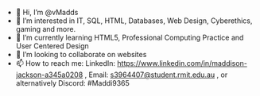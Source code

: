 - 👋 Hi, I’m @vMadds
- 👀 I’m interested in IT, SQL, HTML, Databases, Web Design, Cyberethics, gaming and more.
- 🌱 I’m currently learning HTML5, Professional Computing Practice and User Centered Design
- 💞️ I’m looking to collaborate on websites
- 📫 How to reach me: LinkedIn: https://www.linkedin.com/in/maddison-jackson-a345a0208 , Email: s3964407@student.rmit.edu.au , or alternatively Discord: #Maddi9365

<!---
vMadds/vMadds is a ✨ special ✨ repository because its `README.md` (this file) appears on your GitHub profile.
You can click the Preview link to take a look at your changes.
--->
